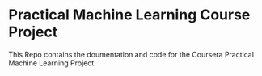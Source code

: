 Practical Machine Learning Course Project
====================================================

This Repo contains the doumentation and code for the Coursera Practical Machine Learning Project.
